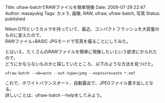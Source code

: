 Title: ufraw-batchでRAWファイルを簡単現像
Date: 2008-07-29 22:47
Author: masayukig
Tags: カメラ, 画像, RAW, ufraw, ufraw-batch, 写真
Status: published

Nikon
D70というカメラを持っていて、最近、コンパクトフラッシュを大容量のものに変えたので、  
RAWファイル+BASIC JPGモードで写真を撮ることにしてみた。

とはいえ、たくさんのRAWファイルを簡単に現像したいという欲求にかられたので、  
どうにかならないものかと探していたところ、以下のような方法を見つけた。

`ufraw-batch --wb=auto --out-type=jpeg --exposure=auto *.nef`

これで、ホワイトバランスオート、自動露出で、JPEGファイル書き出しとなる。  
詳しいことは、ufraw-batch --helpをしてみよう。
